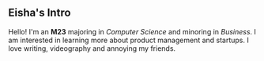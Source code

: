 ## Eisha's Intro

Hello! I'm an **M23** majoring in *Computer Science* and minoring in *Business*. I am interested in learning more about product management and startups. I love writing, videography and annoying my friends.

